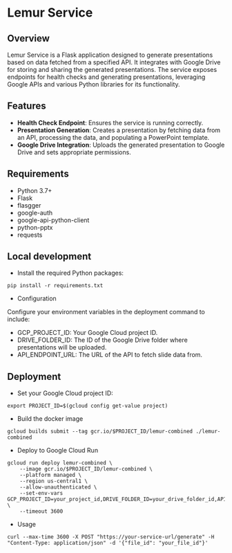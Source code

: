# Lemur Service

## Overview
Lemur Service is a Flask application designed to generate presentations based on data fetched from a specified API. It integrates with Google Drive for storing and sharing the generated presentations. The service exposes endpoints for health checks and generating presentations, leveraging Google APIs and various Python libraries for its functionality.

## Features
- **Health Check Endpoint**: Ensures the service is running correctly.
- **Presentation Generation**: Creates a presentation by fetching data from an API, processing the data, and populating a PowerPoint template.
- **Google Drive Integration**: Uploads the generated presentation to Google Drive and sets appropriate permissions.

## Requirements
- Python 3.7+
- Flask
- flasgger
- google-auth
- google-api-python-client
- python-pptx
- requests

## Local development

- Install the required Python packages:

```shell
pip install -r requirements.txt
```

- Configuration

Configure your environment variables in the deployment command to include:

- GCP_PROJECT_ID: Your Google Cloud project ID.
- DRIVE_FOLDER_ID: The ID of the Google Drive folder where presentations will be uploaded.
- API_ENDPOINT_URL: The URL of the API to fetch slide data from.

## Deployment
- Set your Google Cloud project ID:

```shell 
export PROJECT_ID=$(gcloud config get-value project)
```

- Build the docker image

```shell
gcloud builds submit --tag gcr.io/$PROJECT_ID/lemur-combined ./lemur-combined
```

- Deploy to Google Cloud Run

```shell
gcloud run deploy lemur-combined \
    --image gcr.io/$PROJECT_ID/lemur-combined \
    --platform managed \
    --region us-central1 \
    --allow-unauthenticated \
    --set-env-vars GCP_PROJECT_ID=your_project_id,DRIVE_FOLDER_ID=your_drive_folder_id,API_ENDPOINT_URL=http://your_api_endpoint,SLIDES_TEMPLATE_ID=your_template_id \
    --timeout 3600
```

- Usage

```shell
curl --max-time 3600 -X POST "https://your-service-url/generate" -H "Content-Type: application/json" -d '{"file_id": "your_file_id"}'
```